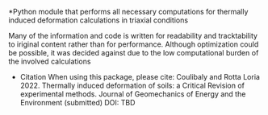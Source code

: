 *Python module that performs all necessary computations for thermally induced deformation calculations in triaxial conditions

Many of the information and code is written for readability and tracktability to iriginal content rather than for performance.
Although optimization could be possible, it was decided against due to the low computational burden of the involved calculations


* Citation
When using this package, please cite:
Coulibaly and Rotta Loria 2022. Thermally induced deformation of soils: a Critical Revision of experimental methods.
Journal of Geomechanics of Energy and the Environment (submitted)
DOI: TBD
